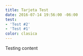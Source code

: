 ```yaml
---
title: Tarjeta Test
date: 2016-07-14 19:56:00 -06:00
test:
- 'Test #2'
- 'Test #1'
color: clasica
---
```


Testing content

